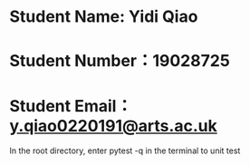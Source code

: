 # Student Name: Yidi Qiao
# Student Number：19028725
# Student Email：y.qiao0220191@arts.ac.uk

In the root directory, enter pytest -q in the terminal to unit test

